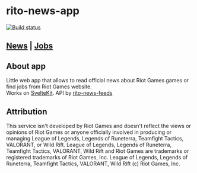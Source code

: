 # rito-news-app
[![Build status](https://img.shields.io/github/workflow/status/Antosik/rito-news-app/lint)](https://github.com/Antosik/rito-news-app/actions/workflows/lint.yaml)

## [News](https://rito-news.pages.dev/) | [Jobs](https://rito-news.pages.dev/jobs)

## About app
Little web app that allows to read official news about Riot Games games or find jobs from Riot Games website.  
Works on [SvelteKit](https://kit.svelte.dev). API by [rito-news-feeds](https://github.com/Antosik/rito-news-feeds)

## Attribution
This service isn't developed by Riot Games and doesn't reflect the views or opinions of Riot Games or anyone officially involved in producing or managing League of Legends, Legends of Runeterra, Teamfight Tactics, VALORANT, or Wild Rift. League of Legends, Legends of Runeterra, Teamfight Tactics, VALORANT, Wild Rift and Riot Games are trademarks or registered trademarks of Riot Games, Inc. League of Legends, Legends of Runeterra, Teamfight Tactics, VALORANT, Wild Rift (c) Riot Games, Inc.
